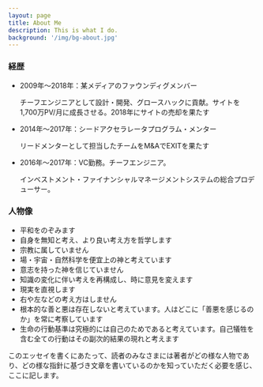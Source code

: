 ```yaml
---
layout: page
title: About Me
description: This is what I do.
background: '/img/bg-about.jpg'
---
```


### 経歴

* 2009年〜2018年：某メディアのファウンディグメンバー

    チーフエンジニアとして設計・開発、グロースハックに貢献。サイトを1,700万PV/月に成長させる。2018年にサイトの売却を果たす

* 2014年〜2017年：シードアクセラレータプログラム・メンター

    リードメンターとして担当したチームをM&AでEXITを果たす

* 2016年〜2017年：VC勤務。チーフエンジニア。

    インベストメント・ファイナンシャルマネージメントシステムの総合プロデューサー。


### 人物像

* 平和をのぞみます
* 自身を無知と考え、より良い考え方を哲学します
* 宗教に属していません
* 場・宇宙・自然科学を便宜上の神と考えています
* 意志を持った神を信じていません
* 知識の変化に伴い考えを再構成し、時に意見を変えます
* 現実を直視します
* 右や左などの考え方はしません
* 根本的な善と悪は存在しないと考えています。人はどこに「善悪を感じるのか」を常に考察しています
* 生命の行動基準は究極的には自己のためであると考えています。自己犠牲を含む全ての行動はその副次的結果の現れと考えます

このエッセイを書くにあたって、読者のみなさまには著者がどの様な人物であり、どの様な指針に基づき文章を書いているのかを知っていただく必要を感じ、ここに記します。
